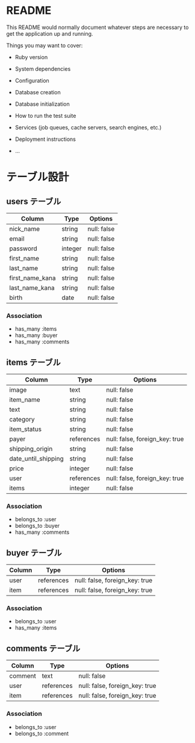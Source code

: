 # README

This README would normally document whatever steps are necessary to get the
application up and running.

Things you may want to cover:

* Ruby version

* System dependencies

* Configuration

* Database creation

* Database initialization

* How to run the test suite

* Services (job queues, cache servers, search engines, etc.)

* Deployment instructions

* ...


# テーブル設計

## users テーブル

| Column        | Type    | Options     |
| --------      | ------  | ----------- |
| nick_name     | string  | null: false |
| email         | string  | null: false |
| password      | integer | null: false |
| first_name    | string  | null: false |
| last_name     | string  | null: false |
|first_name_kana| string  | null: false |
| last_name_kana| string  | null: false |
| birth         | date    | null: false |

### Association
- has_many :items
- has_many :buyer
- has_many :comments

## items テーブル

| Column      | Type       | Options     |
| ------      | ------     | ----------- |
| image       | text       | null: false |
| item_name   | string     | null: false |
| text        | string     | null: false |
| category    | string     | null: false |
| item_status | string     | null: false |
| payer       |references  | null: false, foreign_key: true |
| shipping_origin    | string | null: false |
|date_until_shipping | string | null: false |
| price       | integer    | null: false |
| user        | references | null: false, foreign_key: true  |
| items       | integer    | null: false |

### Association
- belongs_to :user
- belongs_to :buyer 
- has_many  :comments


## buyer テーブル
| Column  | Type    | Options                        |
| ------- | ------- | ------------------------------ |
| user    | references | null: false, foreign_key: true |
| item    | references | null: false, foreign_key: true |

### Association
- belongs_to :user
- has_many :items


## comments テーブル
| Column      | Type       | Options     |
| ------      | ------     | ----------- |
| comment     | text       | null: false |
| user        | references | null: false, foreign_key: true |
| item        | references | null: false, foreign_key: true |

### Association

- belongs_to :user
- belongs_to :comment

